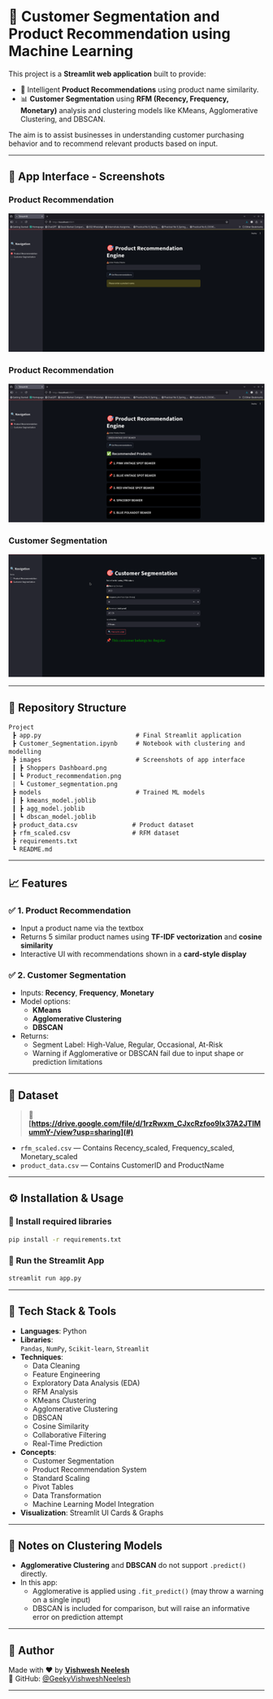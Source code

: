 
# 🧠 Customer Segmentation and Product Recommendation using Machine Learning

This project is a **Streamlit web application** built to provide:
- 📌 Intelligent **Product Recommendations** using product name similarity.
- 📊 **Customer Segmentation** using **RFM (Recency, Frequency, Monetary)** analysis and clustering models like KMeans, Agglomerative Clustering, and DBSCAN.

The aim is to assist businesses in understanding customer purchasing behavior and to recommend relevant products based on input.

---

## 📸 App Interface - Screenshots

### Product Recommendation
![Shoppers Recommendation Screenshot](images/Shoppers_Dashboard.png)

### Product Recommendation
![Product Recommendation Screenshot](images/Product_recommendation.png)

### Customer Segmentation
![Customer Segmentation Screenshot](images/Customer_segmentation.png)

---

## 📁 Repository Structure

```
Project
 ┣ app.py                          # Final Streamlit application
 ┣ Customer_Segmentation.ipynb     # Notebook with clustering and modelling
 ┣ images                          # Screenshots of app interface
 ┃ ┣ Shoppers Dashboard.png
 ┃ ┗ Product_recommendation.png
 | ┗ Customer_segmentation.png
 ┣ models                          # Trained ML models
 ┃ ┣ kmeans_model.joblib
 ┃ ┣ agg_model.joblib
 ┃ ┗ dbscan_model.joblib
 ┣ product_data.csv               # Product dataset
 ┣ rfm_scaled.csv                 # RFM dataset
 ┣ requirements.txt
 ┗ README.md
```

---

## 📈 Features

### ✅ 1. Product Recommendation
- Input a product name via the textbox
- Returns 5 similar product names using **TF-IDF vectorization** and **cosine similarity**
- Interactive UI with recommendations shown in a **card-style display**

### ✅ 2. Customer Segmentation
- Inputs: **Recency**, **Frequency**, **Monetary**
- Model options:
  - **KMeans**
  - **Agglomerative Clustering**
  - **DBSCAN**
- Returns:
  - Segment Label: High-Value, Regular, Occasional, At-Risk
  - Warning if Agglomerative or DBSCAN fail due to input shape or prediction limitations

---

## 💾 Dataset

> 🔗 **[https://drive.google.com/file/d/1rzRwxm_CJxcRzfoo9Ix37A2JTlMummY-/view?usp=sharing](#)**  

- `rfm_scaled.csv` — Contains Recency_scaled, Frequency_scaled, Monetary_scaled
- `product_data.csv` — Contains CustomerID and ProductName

---

## ⚙️ Installation & Usage

### 🔧 Install required libraries

```bash
pip install -r requirements.txt
```

### 🚀 Run the Streamlit App

```bash
streamlit run app.py
```

---

## 🚀 Tech Stack & Tools

- **Languages**: Python
- **Libraries**:  
  `Pandas`, `NumPy`, `Scikit-learn`, `Streamlit`
- **Techniques**:
  - Data Cleaning  
  - Feature Engineering  
  - Exploratory Data Analysis (EDA)  
  - RFM Analysis  
  - KMeans Clustering  
  - Agglomerative Clustering  
  - DBSCAN  
  - Cosine Similarity  
  - Collaborative Filtering  
  - Real-Time Prediction  
- **Concepts**:
  - Customer Segmentation  
  - Product Recommendation System  
  - Standard Scaling  
  - Pivot Tables  
  - Data Transformation  
  - Machine Learning Model Integration  
- **Visualization**: Streamlit UI Cards & Graphs

---

## 🔐 Notes on Clustering Models

- **Agglomerative Clustering** and **DBSCAN** do not support `.predict()` directly.
- In this app:
  - Agglomerative is applied using `.fit_predict()` (may throw a warning on a single input)
  - DBSCAN is included for comparison, but will raise an informative error on prediction attempt

---

## 📮 Author

Made with ❤️ by **[Vishwesh Neelesh](https://github.com/GeekyVishweshNeelesh)**  
🔗 GitHub: [@GeekyVishweshNeelesh](https://github.com/GeekyVishweshNeelesh)

---

